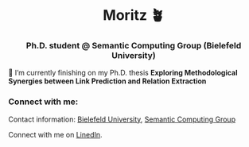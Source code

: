 
<h1 align="center">Moritz 🪴</h1>
<h3 align="center">Ph.D. student @ Semantic Computing Group (Bielefeld University)</h3>

🔭 I’m currently finishing on my Ph.D. thesis **Exploring Methodological Synergies between Link Prediction and Relation Extraction**



<h3 align="left">Connect with me:</h3>
<p align="left">
  
  

Contact information:
<a href="https://ekvv.uni-bielefeld.de/pers_publ/publ/PersonDetail.jsp;jsessionid=918F95BE3678C146DCAADF8DA344E065?personId=262123856">Bielefeld University</a>, <a href="https://www.uni-bielefeld.de/fakultaeten/technische-fakultaet/arbeitsgruppen/semantic-computing/team/moritz-blum/">Semantic Computing Group</a>  

Connect with me on <a href="https://www.linkedin.com/in/moritz-blum-7067061b3/" target="blank">LinedIn</a>. 


  
</p>

